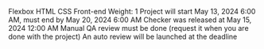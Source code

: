 Flexbox
HTML
CSS
Front-end
 Weight: 1
 Project will start May 13, 2024 6:00 AM, must end by May 20, 2024 6:00 AM
 Checker was released at May 15, 2024 12:00 AM
 Manual QA review must be done (request it when you are done with the project)
 An auto review will be launched at the deadline
